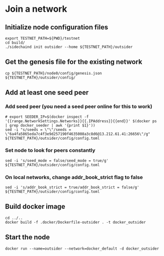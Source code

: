 # Join a network

## Initialize node configuration files
```shell
export TESTNET_PATH=${PWD}/testnet
cd build/
./sidechaind init outsider --home ${TESTNET_PATH}/outsider
```

## Get the genesis file for the existing network

```shell
cp ${TESTNET_PATH}/node0/config/genesis.json ${TESTNET_PATH}/outsider/config/
```

## Add at least one seed peer

### Add seed peer (you need a seed peer online for this to work)

```shell
# export SEEDER_IP=$(docker inspect -f '{{range.NetworkSettings.Networks}}{{.IPAddress}}{{end}}' $(docker ps | grep docker_seeder | awk '{print $1}'))
sed -i "s/seeds = \"\"/seeds = \"6a4fa5865eda7c4f3e9d257190f4635008a3c8d6@13.212.61.41:26656\"/g" ${TESTNET_PATH}/outsider/config/config.toml
```

### Set node to look for peers constantly

```shell
sed -i 's/seed_mode = false/seed_mode = true/g' ${TESTNET_PATH}/outsider/config/config.toml
```

### On local networks, change addr_book_strict flag to false

```shell
sed -i 's/addr_book_strict = true/addr_book_strict = false/g' ${TESTNET_PATH}/outsider/config/config.toml
```

## Build docker image

```shell
cd ../..
docker build -f .docker/Dockerfile-outsider . -t docker_outsider
```

## Start the node

```shell
docker run --name=outsider --network=docker_default -d docker_outsider
```